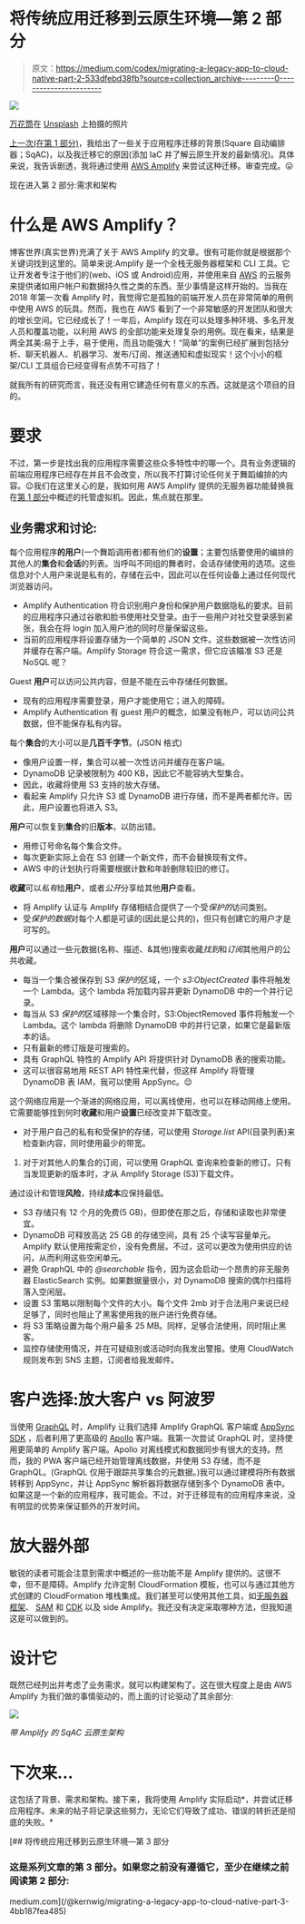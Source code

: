 # 将传统应用迁移到云原生环境—第 2 部分

> 原文：<https://medium.com/codex/migrating-a-legacy-app-to-cloud-native-part-2-533dfebd38fb?source=collection_archive---------0----------------------->

![](img/e0bc66e75ccd731fe93dabee0b46435a.png)

[万花筒](https://unsplash.com/@kaleidico?utm_source=medium&utm_medium=referral)在 [Unsplash](https://unsplash.com?utm_source=medium&utm_medium=referral) 上拍摄的照片

[上一次(在第 1 部分)](/@kernwig/migrating-a-legacy-app-to-cloud-native-part-1-68a1adbb95d5)，我给出了一些关于应用程序迁移的背景(Square 自动编排器；SqAC)，以及我迁移它的原因(添加 IaC 并了解云原生开发的最新情况)。具体来说，我告诉剧透，我将通过使用 [AWS Amplify](https://aws.amazon.com/amplify/) 来尝试这种迁移。审查完成。😛

现在进入第 2 部分:需求和架构

# 什么是 AWS Amplify？

博客世界(真实世界)充满了关于 AWS Amplify 的文章。很有可能你就是根据那个关键词找到这里的。简单来说:Amplify 是一个全栈无服务器框架和 CLI 工具。它让开发者专注于他们的(web、iOS 或 Android)应用，并使用来自 [AWS](https://aws.amazon.com) 的云服务来提供诸如用户帐户和数据持久性之类的东西。至少事情是这样开始的。当我在 2018 年第一次看 Amplify 时，我觉得它是孤独的前端开发人员在非常简单的用例中使用 AWS 的玩具。然而，我也在 AWS 看到了一个非常敏感的开发团队和很大的增长空间。它已经成长了！一年后，Amplify 现在可以处理多种环境、多名开发人员和覆盖功能，以利用 AWS 的全部功能来处理复杂的用例。现在看来，结果是两全其美:易于上手，易于使用，而且功能强大！“简单”的案例已经扩展到包括分析、聊天机器人、机器学习、发布/订阅、推送通知和虚拟现实！这个小小的框架/CLI 工具组合已经变得有点势不可挡了！

就我所有的研究而言，我还没有用它建造任何有意义的东西。这就是这个项目的目的。

# 要求

不过，第一步是找出我的应用程序需要这些众多特性中的哪一个。具有业务逻辑的前端应用程序已经存在并且不会改变，所以我不打算讨论任何关于舞蹈编排的内容。😉我们在这里关心的是，我如何用 AWS Amplify 提供的无服务器功能替换我在[第 1 部分](http://fanello.net/home/2019/07/28/migrating-a-legacy-app-to-cloud-native-part-1/)中概述的托管虚拟机。因此，焦点就在那里。

## 业务需求和讨论:

每个应用程序**的用户**(一个舞蹈调用者)都有他们的**设置**；主要包括要使用的编排的其他人的**集合**和**会话**的列表。当呼叫不同组的舞者时，会话存储使用的选项。这些信息对个人用户来说是私有的，存储在云中，因此可以在任何设备上通过任何现代浏览器访问。

*   Amplify Authentication 符合识别用户身份和保护用户数据隐私的要求。目前的应用程序只通过谷歌和脸书使用社交登录。由于一些用户对社交登录感到紧张，我会在将 login 加入用户池的同时尽量保留这些。
*   当前的应用程序将设置存储为一个简单的 JSON 文件。这些数据被一次性访问并缓存在客户端。Amplify Storage 符合这一需求，但它应该瞄准 S3 还是 NoSQL 呢？

Guest **用户**可以访问公共内容，但是不能在云中存储任何数据。

*   现有的应用程序需要登录，用户才能使用它；进入的障碍。
*   Amplify Authentication 有 guest 用户的概念，如果没有帐户，可以访问公共数据，但不能保存私有内容。

每个**集合**的大小可以是**几百千字节**。(JSON 格式)

*   像用户设置一样，集合可以被一次性访问并缓存在客户端。
*   DynamoDB 记录被限制为 400 KB，因此它不能容纳大型集合。
*   因此，收藏将使用 S3 支持的放大存储。
*   看起来 Amplify 只允许 S3 或 DynamoDB 进行存储，而不是两者都允许。因此，用户设置也将进入 S3。

**用户**可以恢复到**集合**的旧**版本**，以防出错。

*   用修订号命名每个集合文件。
*   每次更新实际上会在 S3 创建一个新文件，而不会替换现有文件。
*   AWS 中的计划执行将需要根据计数和年龄删除较旧的修订。

**收藏**可以*私有*给**用户**，或者*公开*分享给其他**用户**查看。

*   将 Amplify 认证与 Amplify 存储相结合提供了一个受*保护的*访问类别。
*   受*保护的数据*对每个人都是可读的(因此是公共的)，但只有创建它的用户才是可写的。

**用户**可以通过一些元数据(名称、描述、&其他)搜索收藏*找到*和*订阅*其他用户的公共收藏。

*   每当一个集合被保存到 S3 *保护的*区域，一个 *s3:ObjectCreated* 事件将触发一个 Lambda。这个 lambda 将加载内容并更新 DynamoDB 中的一个并行记录。
*   每当从 S3 *保护的*区域移除一个集合时，S3:ObjectRemoved 事件将触发一个 Lambda。这个 lambda 将删除 DynamoDB 中的并行记录，如果它是最新版本的话。
*   只有最新的修订版是可搜索的。
*   具有 GraphQL 特性的 Amplify API 将提供针对 DynamoDB 表的搜索功能。
*   这可以很容易地用 REST API 特性来代替，但这样 Amplify 将管理 DynamoDB 表 IAM，我可以使用 AppSync。😌

这个网络应用是一个渐进的网络应用，可以离线使用，也可以在移动网络上使用。它需要能够找到何时**收藏**和用户**设置**已经改变并下载改变。

*   对于用户自己的私有和受保护的存储，可以使用 *Storage.list* API(目录列表)来检查新内容，同时使用最少的带宽。

1.  对于对其他人的集合的订阅，可以使用 GraphQL 查询来检查新的修订。只有当发现更新的版本时，才从 Amplify Storage (S3)下载文件。

通过设计和管理**风险**，持续**成本**应保持最低。

*   S3 存储只有 12 个月的免费(5 GB)，但即使在那之后，存储和读取也非常便宜。
*   DynamoDB 可释放高达 25 GB 的存储空间，具有 25 个读写容量单元。Amplify 默认使用按需定价，没有免费层。不过，这可以更改为使用供应的访问，从而利用这些空闲单元。
*   避免 GraphQL 中的 *@searchable* 指令，因为这会启动一个昂贵的非无服务器 ElasticSearch 实例。如果数据量很小，对 DynamoDB 搜索的偶尔扫描将落入空闲层。
*   设置 S3 策略以限制每个文件的大小。每个文件 2mb 对于合法用户来说已经足够了，同时也阻止了黑客使用我的账户进行免费存储。
*   将 S3 策略设置为每个用户最多 25 MB。同样，足够合法使用，同时阻止黑客。
*   监控存储使用情况，并在可疑级别或活动时向我发出警报。使用 CloudWatch 规则发布到 SNS 主题，订阅者给我发邮件。

# 客户选择:放大客户 vs 阿波罗

当使用 [GraphQL](https://graphql.org/) 时，Amplify 让我们选择 Amplify GraphQL 客户端或 [AppSync SDK](https://github.com/awslabs/aws-mobile-appsync-sdk-js) ，后者利用了更高级的 [Apollo](https://www.apollographql.com/) 客户端。我第一次尝试 GraphQL 时，坚持使用更简单的 Amplify 客户端。Apollo 对离线模式和数据同步有很大的支持。然而，我的 PWA 客户端已经开始管理离线数据，并使用 S3 存储，而不是 GraphQL。(GraphQL 仅用于跟踪共享集合的元数据。)我可以通过建模将所有数据转移到 AppSync，并让 AppSync 解析器将数据存储到多个 DynamoDB 表中。如果这是一个新的应用程序，我可能会。不过，对于迁移现有的应用程序来说，没有明显的优势来保证额外的开发时间。

# 放大器外部

敏锐的读者可能会注意到需求中概述的一些功能不是 Amplify 提供的。这很不幸，但不是障碍。Amplify 允许定制 CloudFormation 模板，也可以与通过其他方式创建的 CloudFormation 堆栈集成。我们甚至可以使用其他工具，如[无服务器框架](https://serverless.com/)、 [SAM](https://aws.amazon.com/serverless/sam/) 和 [CDK](https://aws.amazon.com/cdk/) 以及 side Amplify。我还没有决定采取哪种方法，但我知道这是可以做到的。

# 设计它

既然已经列出并考虑了业务需求，就可以构建架构了。这在很大程度上是由 AWS Amplify 为我们做的事情驱动的，而上面的讨论驱动了其余部分:

![](img/d4baa9514e96a5c01764a75f2a6fb9f2.png)

*带 Amplify 的 SqAC 云原生架构*

# 下次来…

这包括了背景、需求和架构。接下来，我将使用 Amplify 实际启动*，并尝试迁移应用程序。未来的帖子将记录这些努力，无论它们导致了成功、错误的转折还是彻底的失败。*

[](/@kernwig/migrating-a-legacy-app-to-cloud-native-part-3-4bb187fea485) [## 将传统应用迁移到云原生环境—第 3 部分

### 这是系列文章的第 3 部分。如果您之前没有遵循它，至少在继续之前阅读第 2 部分:

medium.com](/@kernwig/migrating-a-legacy-app-to-cloud-native-part-3-4bb187fea485)
